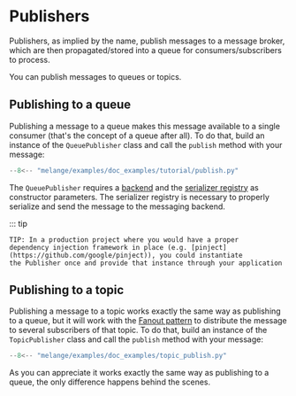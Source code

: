 # Publishers

Publishers, as implied by the name, publish messages to a message broker,
which are then propagated/stored into a queue for consumers/subscribers to
process.

You can publish messages to queues or topics.

## Publishing to a queue

Publishing a message to a queue makes this message available
to a single consumer (that's the concept of a queue after all).
To do that, build an instance of the `QueuePublisher` class and
call the `publish` method with your message:

``` py
--8<-- "melange/examples/doc_examples/tutorial/publish.py"
```

The `QueuePublisher` requires a [backend](messaging-backends.md) and the 
[serializer registry](serialization.md) as constructor parameters. The serializer
registry is necessary to properly serialize and send the message to the messaging backend.

::: tip

    TIP: In a production project where you would have a proper 
    dependency injection framework in place (e.g. [pinject](https://github.com/google/pinject)), you could instantiate
    the Publisher once and provide that instance through your application


## Publishing to a topic

Publishing a message to a topic works exactly the same way as publishing
to a queue, but it will work with the [Fanout pattern](https://aws.amazon.com/blogs/compute/messaging-fanout-pattern-for-serverless-architectures-using-amazon-sns/)
to distribute the message to several subscribers of that topic.
To do that, build an instance of the `TopicPublisher` class and
call the `publish` method with your message:

``` py
--8<-- "melange/examples/doc_examples/topic_publish.py"
```

As you can appreciate it works exactly the same way as publishing to a queue,
the only difference happens behind the scenes.
